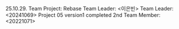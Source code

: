 25.10.29. Team Project: Rebase
Team Leader: <이은빈>
Team Leader: <20241069>
Project 05 version1 completed
2nd Team Member: <20221071>
